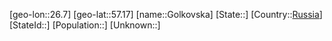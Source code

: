﻿---
location: [57.17,26.7]
type: City
tags:
- geo/City


SpocWebEntityId: 30496
isDeleted: false
confidential: public

---
[geo-lon::26.7]
[geo-lat::57.17]
[name::Golkovska]
[State::]
[Country::[Russia](geo/Continent/Europe/Russia.md)]
[StateId::]
[Population::]
[Unknown::]

